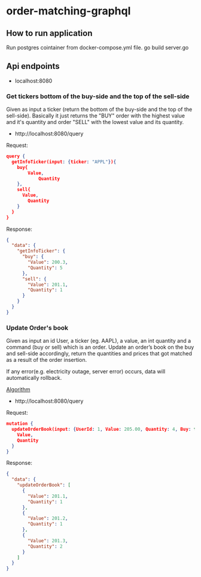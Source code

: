 # order-matching-graphql

## How to run application

  Run postgres cointainer from docker-compose.yml file.
  go build server.go
  

## Api endpoints
* localhost:8080

###  Get tickers bottom of the buy-side and the top of the sell-side
Given as input a ticker (return the bottom of the buy-side and the top of the
sell-side). Basically it just returns the "BUY" order with the highest value and it's quantity and order "SELL" with the lowest value and its quantity.


* http://localhost:8080/query

Request:
```json
query {
  getInfoTicker(input: {ticker: "APPL"}){
    buy{
        Value,
     		Quantity
    },
    sell{
      Value,
     	Quantity
    }
  }
}
```
Response:
```json
{
  "data": {
    "getInfoTicker": {
      "buy": {
        "Value": 200.3,
        "Quantity": 5
      },
      "sell": {
        "Value": 201.1,
        "Quantity": 1
      }
    }
  }
}
```


###  Update Order's book
Given as input an id User, a ticker (eg. AAPL), a value, an int quantity and a
command (buy or sell) which is an order. Update an order’s book on the buy
and sell-side accordingly, return the quantities and prices that got matched as
a result of the order insertion.

If any error(e.g. electricity outage, server error) occurs, data will automatically rollback.


[Algorithm](https://www.youtube.com/watch?v=Kl4-VJ2K8Ik)
* http://localhost:8080/query

Request:
```json
mutation {
  updateOrderBook(input: {UserId: 1, Value: 205.00, Quantity: 4, Buy: true, Ticker: "APPL"}){
    Value,
    Quantity
  }
}
```
Response:
```json
{
  "data": {
    "updateOrderBook": [
      {
        "Value": 201.1,
        "Quantity": 1
      },
      {
        "Value": 201.2,
        "Quantity": 1
      },
      {
        "Value": 201.3,
        "Quantity": 2
      }
    ]
  }
}
```
